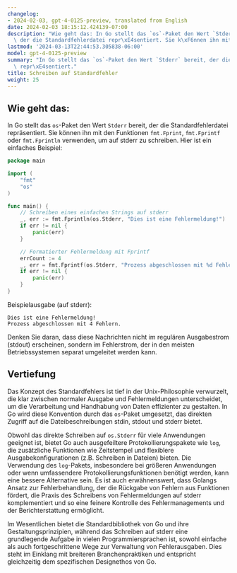 ```yaml
---
changelog:
- 2024-02-03, gpt-4-0125-preview, translated from English
date: 2024-02-03 18:15:12.424139-07:00
description: "Wie geht das: In Go stellt das `os`-Paket den Wert `Stderr` bereit,\
  \ der die Standardfehlerdatei repr\xE4sentiert. Sie k\xF6nnen ihn mit den Funktionen\u2026"
lastmod: '2024-03-13T22:44:53.305838-06:00'
model: gpt-4-0125-preview
summary: "In Go stellt das `os`-Paket den Wert `Stderr` bereit, der die Standardfehlerdatei\
  \ repr\xE4sentiert."
title: Schreiben auf Standardfehler
weight: 25
---
```


## Wie geht das:
In Go stellt das `os`-Paket den Wert `Stderr` bereit, der die Standardfehlerdatei repräsentiert. Sie können ihn mit den Funktionen `fmt.Fprint`, `fmt.Fprintf` oder `fmt.Fprintln` verwenden, um auf stderr zu schreiben. Hier ist ein einfaches Beispiel:

```go
package main

import (
    "fmt"
    "os"
)

func main() {
    // Schreiben eines einfachen Strings auf stderr
    _, err := fmt.Fprintln(os.Stderr, "Dies ist eine Fehlermeldung!")
    if err != nil {
        panic(err)
    }

    // Formatierter Fehlermeldung mit Fprintf
    errCount := 4
    _, err = fmt.Fprintf(os.Stderr, "Prozess abgeschlossen mit %d Fehlern.\n", errCount)
    if err != nil {
        panic(err)
    }
}
```

Beispielausgabe (auf stderr):
```
Dies ist eine Fehlermeldung!
Prozess abgeschlossen mit 4 Fehlern.
```

Denken Sie daran, dass diese Nachrichten nicht im regulären Ausgabestrom (stdout) erscheinen, sondern im Fehlerstrom, der in den meisten Betriebssystemen separat umgeleitet werden kann.

## Vertiefung
Das Konzept des Standardfehlers ist tief in der Unix-Philosophie verwurzelt, die klar zwischen normaler Ausgabe und Fehlermeldungen unterscheidet, um die Verarbeitung und Handhabung von Daten effizienter zu gestalten. In Go wird diese Konvention durch das `os`-Paket umgesetzt, das direkten Zugriff auf die Dateibeschreibungen stdin, stdout und stderr bietet.

Obwohl das direkte Schreiben auf `os.Stderr` für viele Anwendungen geeignet ist, bietet Go auch ausgefeiltere Protokollierungspakete wie `log`, die zusätzliche Funktionen wie Zeitstempel und flexiblere Ausgabekonfigurationen (z.B. Schreiben in Dateien) bieten. Die Verwendung des `log`-Pakets, insbesondere bei größeren Anwendungen oder wenn umfassendere Protokollierungsfunktionen benötigt werden, kann eine bessere Alternative sein. Es ist auch erwähnenswert, dass Golangs Ansatz zur Fehlerbehandlung, der die Rückgabe von Fehlern aus Funktionen fördert, die Praxis des Schreibens von Fehlermeldungen auf stderr komplementiert und so eine feinere Kontrolle des Fehlermanagements und der Berichterstattung ermöglicht.

Im Wesentlichen bietet die Standardbibliothek von Go und ihre Gestaltungsprinzipien, während das Schreiben auf stderr eine grundlegende Aufgabe in vielen Programmiersprachen ist, sowohl einfache als auch fortgeschrittene Wege zur Verwaltung von Fehlerausgaben. Dies steht im Einklang mit breiteren Branchenpraktiken und entspricht gleichzeitig dem spezifischen Designethos von Go.
